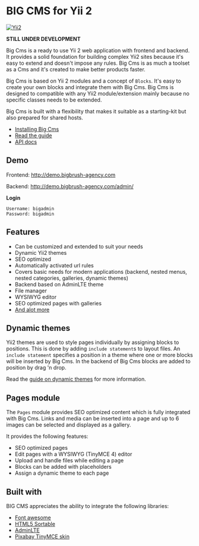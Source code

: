 BIG CMS for Yii 2
===================================

[![Yii2](https://img.shields.io/badge/Powered_by-Yii_Framework-green.svg?style=flat)](http://www.yiiframework.com/)

**STILL UNDER DEVELOPMENT**

Big Cms is a ready to use Yii 2 web application with frontend and backend. It provides a solid foundation for building complex
Yii2 sites because it's easy to extend and doesn't impose any rules. Big Cms is as much a toolset as a Cms and it's created
to make better products faster.

Big Cms is based on Yii 2 modules and a concept of `Blocks`. It's easy to create your own blocks and integrate them with Big Cms.
Big Cms is designed to compatible with any Yii2 module/extension mainly because no specific classes needs to be extended.

Big Cms is built with a flexibility that makes it suitable as a starting-kit but also prepared for shared hosts.

  - [Installing Big Cms](http://www.bigbrush-agency.com/guide/guide-installing-big-cms.html)
  - [Read the guide](http://www.bigbrush-agency.com/guide/guide-README.html)
  - [API docs](http://www.bigbrush-agency.com/guide/)


Demo <span id="bigcms-demo"></span>
-----------------------------------
Frontend: http://demo.bigbrush-agency.com

Backend: http://demo.bigbrush-agency.com/admin/

**Login**

~~~
Username: bigadmin
Password: bigadmin
~~~


Features <span id="bigcms-features"></span>
-----------------------------------
  - Can be customized and extended to suit your needs
  - Dynamic Yii2 themes
  - SEO optimized
  - Automatically activated url rules
  - Covers basic needs for modern applications (backend, nested menus, nested categories, galleries, dynamic themes)
  - Backend based on AdminLTE theme
  - File manager
  - WYSIWYG editor
  - SEO optimized pages with galleries
  - [And alot more](http://bigbrush-agency.com/guide/)


Dynamic themes <span id="bigcms-templates"></span>
-----------------------------------
Yii2 themes are used to style pages individually by assigning blocks to positions. This is done by adding `include statement`s
to layout files. An `include statement` specifies a position in a theme where one or more blocks will be inserted by Big Cms.
In the backend of Big Cms blocks are added to position by drag 'n drop.

Read the [guide on dynamic themes](http://www.bigbrush-agency.com/guide/guide-themes.html) for more information.


Pages module <span id="bigcms-modules"></span>
-----------------------------------
The `Pages` module provides SEO optimized content which is fully integrated with Big Cms. Links and media can be inserted into
a page and up to 6 images can be selected and displayed as a gallery.

It provides the following features:

  - SEO optimized pages
  - Edit pages with a WYSIWYG (TinyMCE 4) editor
  - Upload and handle files while editing a page
  - Blocks can be added with placeholders
  - Assign a dynamic theme to each page


Built with
-----------------------------------
BIG CMS appreciates the ability to integrate the following libraries:
  - [Font awesome](http://fortawesome.github.io/Font-Awesome/)
  - [HTML5 Sortable](https://github.com/voidberg/html5sortable)
  - [AdminLTE](https://github.com/almasaeed2010/AdminLTE)
  - [Pixabay TinyMCE skin](https://pixabay.com/en/blog/posts/a-modern-custom-theme-for-tinymce-4-40/)
